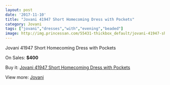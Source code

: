 ```yaml
---
layout: post
date: '2017-11-10'
title: "Jovani 41947 Short Homecoming Dress with Pockets"
category: Jovani
tags: ["jovani","dresses","with","evening","beaded"]
image: http://img.princessan.com/55431-thickbox_default/jovani-41947-short-homecoming-dress-with-pockets.jpg
---
```

Jovani 41947 Short Homecoming Dress with Pockets

On Sales: **$400**
<a href="https://www.princessan.com/en/jovani/24912-jovani-41947-short-homecoming-dress-with-pockets.html"><amp-img layout="responsive" width="600" height="600" src="//img.princessan.com/55431-thickbox_default/jovani-41947-short-homecoming-dress-with-pockets.jpg" alt="Jovani 41947 Short Homecoming Dress with Pockets 0" /></a>
<a href="https://www.princessan.com/en/jovani/24912-jovani-41947-short-homecoming-dress-with-pockets.html"><amp-img layout="responsive" width="600" height="600" src="//img.princessan.com/55434-thickbox_default/jovani-41947-short-homecoming-dress-with-pockets.jpg" alt="Jovani 41947 Short Homecoming Dress with Pockets 1" /></a>
<a href="https://www.princessan.com/en/jovani/24912-jovani-41947-short-homecoming-dress-with-pockets.html"><amp-img layout="responsive" width="600" height="600" src="//img.princessan.com/55433-thickbox_default/jovani-41947-short-homecoming-dress-with-pockets.jpg" alt="Jovani 41947 Short Homecoming Dress with Pockets 2" /></a>
<a href="https://www.princessan.com/en/jovani/24912-jovani-41947-short-homecoming-dress-with-pockets.html"><amp-img layout="responsive" width="600" height="600" src="//img.princessan.com/55432-thickbox_default/jovani-41947-short-homecoming-dress-with-pockets.jpg" alt="Jovani 41947 Short Homecoming Dress with Pockets 3" /></a>

Buy it: [Jovani 41947 Short Homecoming Dress with Pockets](https://www.princessan.com/en/jovani/24912-jovani-41947-short-homecoming-dress-with-pockets.html "Jovani 41947 Short Homecoming Dress with Pockets")

View more: [Jovani](https://www.princessan.com/en/26-jovani "Jovani")